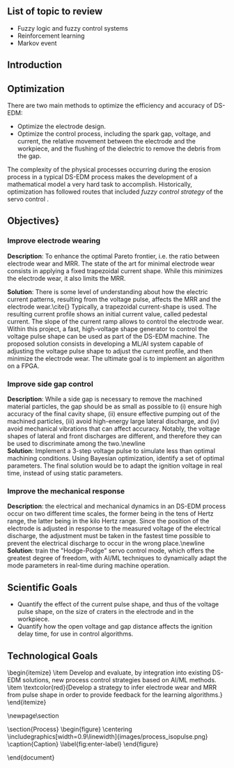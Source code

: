 ## List of topic to review

+ Fuzzy logic and fuzzy control systems
+ Reinforcement learning
+ Markov event

## Introduction

## Optimization

There are two main methods to optimize the efficiency and accuracy of DS-EDM:

+ Optimize the electrode design.
+ Optimize the control process, including the spark gap, voltage, and current, the relative movement between the
  electrode and the workpiece, and the flushing of the dielectric to remove the debris from the gap.

The complexity of the physical processes occurring during the erosion process in a typical DS-EDM process makes the
development of a mathematical model a very hard task to accomplish.
Historically, optimization has followed routes that included *fuzzy control strategy* of the servo control .

## Objectives}

### Improve electrode wearing

**Description**: To enhance the optimal Pareto frontier, i.e. the ratio between electrode wear and MRR. The state
of the art for minimal electrode wear consists in applying a fixed trapezoidal current shape. While this minimizes the
electrode wear, it also limits the MRR.

**Solution**: There is some level of understanding about how the electric current patterns, resulting from the voltage
pulse, affects the MRR and the electrode wear.\cite{} Typically, a trapezoidal current-shape is used. The resulting
current profile shows an initial current value, called pedestal current. The slope of the current ramp allows to control
the electrode wear. Within this project, a fast, high-voltage shape generator to control the voltage pulse shape can be
used as part of the DS-EDM machine. The proposed solution consists in developing a ML/AI system capable of adjusting the
voltage pulse shape to adjust the current profile, and then minimize the electrode wear. The ultimate goal is to
implement an algorithm on a FPGA.

### Improve side gap control

**Description**: While a side gap is necessary to remove the machined material particles, the gap should be as
small as possible to (i) ensure high accuracy of the final cavity shape, (ii) ensure effective pumping out of the
machined particles, (iii) avoid high-energy large lateral discharge, and (iv) avoid mechanical vibrations that can
affect accuracy. Notably, the voltage shapes of lateral and front discharges are different, and therefore they can be
used to discriminate among the two.\newline  
**Solution**: Implement a 3-step voltage pulse to simulate less than optimal machining conditions. Using Bayesian
optimization, identify a set of optimal parameters. The final solution would be to adapt the ignition voltage in real
time, instead of using static parameters.

### Improve the mechanical response

**Description**: the electrical and mechanical dynamics in an DS-EDM process occur on two different time scales,
the former being in the tens of Hertz range, the latter being in the kilo Hertz range. Since the position of the
electrode is adjusted in response to the measured voltage of the electrical discharge, the adjustment must be taken in
the fastest time possible to prevent the electrical discharge to occur in the wrong place.\newline
**Solution**: train the "Hodge-Podge" servo control mode, which offers the greatest degree of freedom, with AI/ML
techniques to dynamically adapt the mode parameters in real-time during machine operation.

## Scientific Goals

+ Quantify the effect of the current pulse shape, and thus of the voltage pulse shape, on the size of craters in the
  electrode and in the workpiece.
+ Quantify how the open voltage and gap distance affects the ignition delay time, for use in control
  algorithms.

## Technological Goals

\begin{itemize}
\item Develop and evaluate, by integration into existing DS-EDM solutions, new process control strategies based on AI/ML
methods.
\item \textcolor{red}{Develop a strategy to infer electrode wear and MRR from pulse shape in order to provide feedback
for the learning algorithms.}
\end{itemize}

\newpage\section

\section{Process}
\begin{figure}
\centering
\includegraphics[width=0.9\linewidth]{images/process_isopulse.png}
\caption{Caption}
\label{fig:enter-label}
\end{figure}

\end{document}
